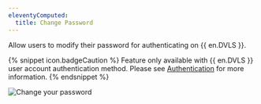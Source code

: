 ```yaml
---
eleventyComputed:
  title: Change Password
---
```

Allow users to modify their password for authenticating on {{ en.DVLS }}.  

{% snippet icon.badgeCaution %} 
Feature only available with {{ en.DVLS }} user account authentication method. Please see [Authentication](/server/web-interface/administration/configuration/server-settings/general/authentication/) for more information. 
{% endsnippet %}

![Change your password](https://webdevolutions.azureedge.net/docs/en/server/ServerOp4023.png)

 

